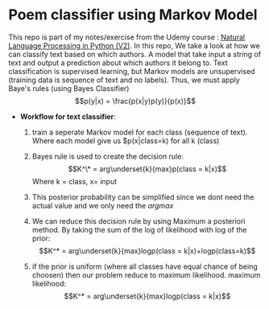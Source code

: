 # Poem classifier using Markov Model

This repo is part of my notes/exercise from the Udemy course : [Natural Language Processing in Python (V2)](https://www.udemy.com/course/natural-language-processing-in-python/). In this repo, We take a look at how we can classify text based on which authors. A model that take input a string of text and output a prediction about which authors it belong to. Text classification is supervised learning, but Markov models are unsupervised (training data is sequence of text and no labels). Thus, we must apply Baye's rules (using Bayes Classifier) $$p(y|x) = \frac{p(x|y)p(y)}{p(x)}$$

- **Workflow for text classifier**: 
    1. train a seperate Markov model for each class (sequence of text). Where each model give us $p(x|class=k) for all k (class)
    2. Bayes rule is used to create the decision rule:
$$K^\* = arg\underset{k}{max}p(class = k|x)$$ Where k = class, x= input

    3. This posterior probability can be simplified since we dont need the actual value and we only need the $argmax$
    4. We can reduce this decision rule by using Maximum a posteriori method. By taking the sum of the log of likelihood with log of the prior: $$K^* = arg\underset{k}{max}logp(class = k|x)+logp(class=k)$$
    5. if the prior is uniform (where all classes have equal chance of being choosen) then our problem  reduce to maximum likelihood.
      maximum likelihood: $$K^* = arg\underset{k}{max}logp(class = k|x)$$
